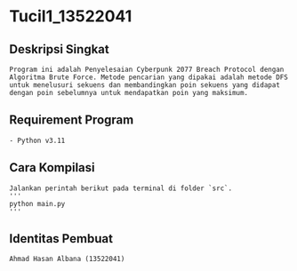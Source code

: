 #   Tucil1_13522041

##  Deskripsi Singkat
    Program ini adalah Penyelesaian Cyberpunk 2077 Breach Protocol dengan Algoritma Brute Force. Metode pencarian yang dipakai adalah metode DFS untuk menelusuri sekuens dan membandingkan poin sekuens yang didapat dengan poin sebelumnya untuk mendapatkan poin yang maksimum.

##  Requirement Program
    - Python v3.11

##  Cara Kompilasi 
    Jalankan perintah berikut pada terminal di folder `src`.
    '''
    python main.py
    '''

##  Identitas Pembuat
    Ahmad Hasan Albana (13522041)